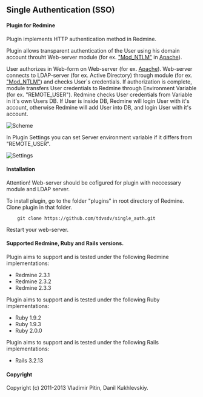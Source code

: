 ## Single Authentication (SSO)

#### Plugin for Redmine
[apache]: http://httpd.apache.org/
[ntlm]: http://modntlm.sourceforge.net/
Plugin implements HTTP authentication method in Redmine.

Plugin allows transparent authentication of the User using his domain account throuht Web-server module (for ex. ["Mod_NTLM"][ntlm] in [Apache][apache]).

User authorizes in Web-form on Web-server (for ex. [Apache][apache]). Web-server connects to LDAP-server (for ex. Active Directory) through module (for ex. ["Mod_NTLM"][ntlm]) and checks User`s credentials.
If authorization is complete, module transfers User credentials to Redmine through Environment Variable (for ex. "REMOTE_USER").
Redmine checks User credentials from Variable in it's own Users DB. If User is inside DB, Redmine will login User with it's account, otherwise Redmine will add User into DB, and login User with it's account.

![Scheme](https://github.com/tdvsdv/single_auth/raw/master/screenshots/scheme.png "Scheme")

In Plugin Settings you can set Server environment variable if it differs from "REMOTE_USER".

![Settings](https://github.com/tdvsdv/single_auth/raw/master/screenshots/settings.png "Settings")

#### Installation
Attention! Web-server should be cofigured for plugin with neccessary module and LDAP server.

To install plugin, go to the folder "plugins" in root directory of Redmine.
Clone plugin in that folder.

		git clone https://github.com/tdvsdv/single_auth.git

Restart your web-server.

#### Supported Redmine, Ruby and Rails versions.

Plugin aims to support and is tested under the following Redmine implementations:
* Redmine 2.3.1
* Redmine 2.3.2
* Redmine 2.3.3

Plugin aims to support and is tested under the following Ruby implementations:
* Ruby 1.9.2
* Ruby 1.9.3
* Ruby 2.0.0

Plugin aims to support and is tested under the following Rails implementations:
* Rails 3.2.13

#### Copyright
Copyright (c) 2011-2013 Vladimir Pitin, Danil Kukhlevskiy.
